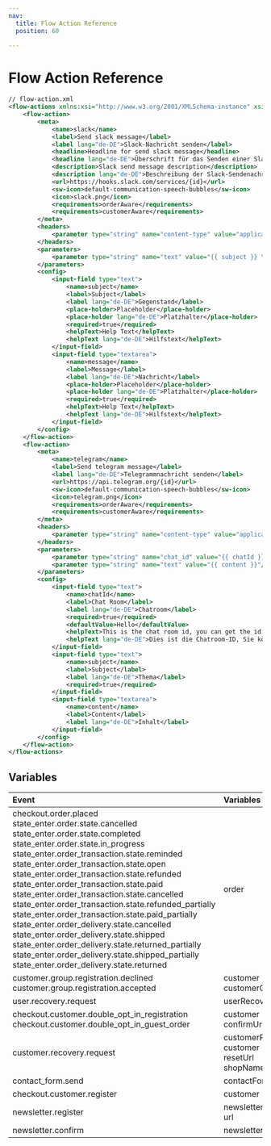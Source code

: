 ```yaml
---
nav:
  title: Flow Action Reference
  position: 60

---
```


# Flow Action Reference

```xml
// flow-action.xml
<flow-actions xmlns:xsi="http://www.w3.org/2001/XMLSchema-instance" xsi:noNamespaceSchemaLocation="https://raw.githubusercontent.com/shopware/platform/trunk/src/Core/Framework/App/FlowAction/Schema/flow-action-1.0.xsd">
    <flow-action>
        <meta>
            <name>slack</name>
            <label>Send slack message</label>
            <label lang="de-DE">Slack-Nachricht senden</label>
            <headline>Headline for send slack message</headline>
            <headline lang="de-DE">Überschrift für das Senden einer Slack-Nachricht</headline>
            <description>Slack send message description</description>
            <description lang="de-DE">Beschreibung der Slack-Sendenachricht</description>
            <url>https://hooks.slack.com/services/{id}</url>
            <sw-icon>default-communication-speech-bubbles</sw-icon>
            <icon>slack.png</icon>
            <requirements>orderAware</requirements>
            <requirements>customerAware</requirements>
        </meta>
        <headers>
            <parameter type="string" name="content-type" value="application/json"/>
        </headers>
        <parameters>
            <parameter type="string" name="text" value="{{ subject }} \n {{ message }} \n Order Number: {{ order.orderNumber }}"/>
        </parameters>
        <config>
            <input-field type="text">
                <name>subject</name>
                <label>Subject</label>
                <label lang="de-DE">Gegenstand</label>
                <place-holder>Placeholder</place-holder>
                <place-holder lang="de-DE">Platzhalter</place-holder>
                <required>true</required>
                <helpText>Help Text</helpText>
                <helpText lang="de-DE">Hilfstext</helpText>
            </input-field>
            <input-field type="textarea">
                <name>message</name>
                <label>Message</label>
                <label lang="de-DE">Nachricht</label>
                <place-holder>Placeholder</place-holder>
                <place-holder lang="de-DE">Platzhalter</place-holder>
                <required>true</required>
                <helpText>Help Text</helpText>
                <helpText lang="de-DE">Hilfstext</helpText>
            </input-field>
        </config>
    </flow-action>
    <flow-action>
        <meta>
            <name>telegram</name>
            <label>Send telegram message</label>
            <label lang="de-DE">Telegrammnachricht senden</label>
            <url>https://api.telegram.org/{id}</url>
            <sw-icon>default-communication-speech-bubbles</sw-icon>
            <icon>telegram.png</icon>
            <requirements>orderAware</requirements>
            <requirements>customerAware</requirements>
        </meta>
        <headers>
            <parameter type="string" name="content-type" value="application/json"/>
        </headers>
        <parameters>
            <parameter type="string" name="chat_id" value="{{ chatId }}"/>
            <parameter type="string" name="text" value="{{ content }}"/>
        </parameters>
        <config>
            <input-field type="text">
                <name>chatId</name>
                <label>Chat Room</label>
                <label lang="de-DE">Chatroom</label>
                <required>true</required>
                <defaultValue>Hello</defaultValue>
                <helpText>This is the chat room id, you can get the id via telegram api</helpText>
                <helpText lang="de-DE">Dies ist die Chatroom-ID, Sie können die ID über die Telegramm-API abrufen</helpText>
            </input-field>
            <input-field type="text">
                <name>subject</name>
                <label>Subject</label>
                <label lang="de-DE">Thema</label>
                <required>true</required>
            </input-field>
            <input-field type="textarea">
                <name>content</name>
                <label>Content</label>
                <label lang="de-DE">Inhalt</label>
            </input-field>
        </config>
    </flow-action>
</flow-actions>
```

## Variables

| Event | Variables |
| :--- | :--- |
| checkout.order.placed <br> state_enter.order.state.cancelled <br> state_enter.order.state.completed <br> state_enter.order.state.in_progress <br>state_enter.order_transaction.state.reminded <br> state_enter.order_transaction.state.open <br> state_enter.order_transaction.state.refunded <br>state_enter.order_transaction.state.paid <br> state_enter.order_transaction.state.cancelled <br> state_enter.order_transaction.state.refunded_partially <br> state_enter.order_transaction.state.paid_partially <br> state_enter.order_delivery.state.cancelled <br>  state_enter.order_delivery.state.shipped <br> state_enter.order_delivery.state.returned_partially <br> state_enter.order_delivery.state.shipped_partially <br> state_enter.order_delivery.state.returned | order |
| customer.group.registration.declined <br> customer.group.registration.accepted | customer <br> customerGroup |
| user.recovery.request | userRecovery |
| checkout.customer.double_opt_in_registration <br> checkout.customer.double_opt_in_guest_order | customer <br> confirmUrl |
| customer.recovery.request | customerRecovery <br> customer <br> resetUrl <br> shopName |
| contact_form.send | contactFormData |
| checkout.customer.register | customer |
| newsletter.register | newsletterRecipient <br> url |
| newsletter.confirm | newsletterRecipient |
